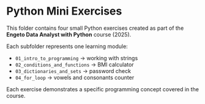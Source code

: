 # Python Mini Exercises

This folder contains four small Python exercises created as part of the **Engeto Data Analyst with Python** course (2025).

Each subfolder represents one learning module:
- `01_intro_to_programming` → working with strings  
- `02_conditions_and_functions` → BMI calculator  
- `03_dictionaries_and_sets` → password check  
- `04_for_loop` → vowels and consonants counter  

Each exercise demonstrates a specific programming concept covered in the course.
